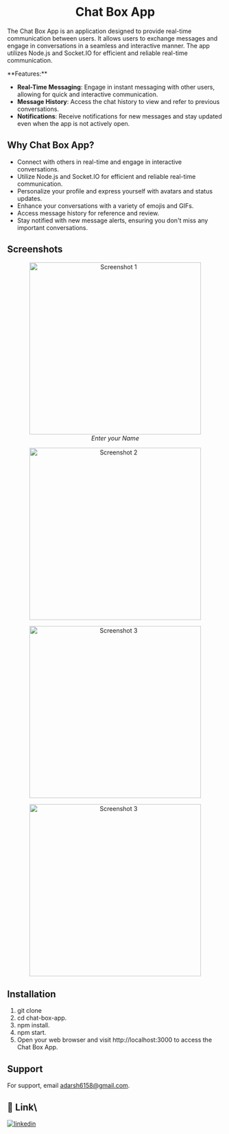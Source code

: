 <h1 align="center">Chat Box App</h1> 

<p align="center">
 
The Chat Box App is an application designed to provide real-time communication between users. It allows users to exchange messages and engage in conversations in a seamless and interactive manner. The app utilizes Node.js and Socket.IO for efficient and reliable real-time communication.
</p>
**Features:**

- **Real-Time Messaging**: Engage in instant messaging with other users, allowing for quick and interactive communication.
- **Message History**: Access the chat history to view and refer to previous conversations.
- **Notifications**: Receive notifications for new messages and stay updated even when the app is not actively open.

## Why Chat Box App?

- Connect with others in real-time and engage in interactive conversations.
- Utilize Node.js and Socket.IO for efficient and reliable real-time communication.
- Personalize your profile and express yourself with avatars and status updates.
- Enhance your conversations with a variety of emojis and GIFs.
- Access message history for reference and review.
- Stay notified with new message alerts, ensuring you don't miss any important conversations.


## Screenshots
<p align="center">
  <img src="https://github.com/Adarsh6158/Chat-App/assets/119891550/ea7fa7f0-1d40-4049-91d4-913386211f47"  alt="Screenshot 1" width="400">
  <br>
  <em>Enter your Name</em>
</p>
<p align="center">
  <img src="https://github.com/Adarsh6158/Chat-App/assets/119891550/b3881d44-6e26-4863-9178-91587e5d7846" alt="Screenshot 2" width="400">
  <br>
 
</p>
<p align="center">
  <img src="https://github.com/Adarsh6158/Chat-App/assets/119891550/e2cfce31-8958-48c5-a6a0-91cdf243ab5f"alt="Screenshot 3" width="400">
<br>
</p>
<p align="center">
  <img src="https://github.com/Adarsh6158/Chat-App/assets/119891550/07fd9ec1-0673-4531-b786-8266f4b8bb04"alt="Screenshot 3" width="400">
</p>



## Installation

1. git clone <repository-url>
2. cd chat-box-app.
3. npm install.
4. npm start.
5. Open your web browser and visit http://localhost:3000 to access the Chat Box App.

## Support

For support, email adarsh6158@gmail.com.

## 🔗 Link\


[![linkedin](https://img.shields.io/badge/linkedin-0A66C2?style=for-the-badge&logo=linkedin&logoColor=white)](https://www.linkedin.com/in/adarsh-35a9931ba/)
